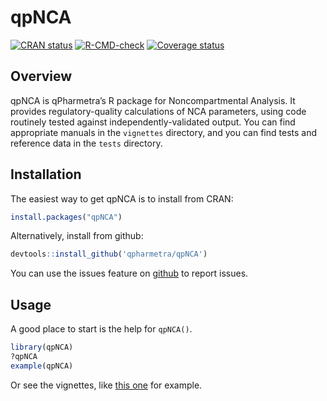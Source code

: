 
<!-- README.md is generated from README.Rmd. Please edit that file -->

# qpNCA

<!-- a href='https://dplyr.tidyverse.org'><img src='man/figures/logo.png' align="right" height="139" /></a -->
<!-- badges: start -->

[![CRAN
status](https://www.r-pkg.org/badges/version/qpNCA)](https://CRAN.R-project.org/package=qpNCA)
[![R-CMD-check](https://github.com/qPharmetra/qpNCA/workflows/R-CMD-check/badge.svg)](https://github.com/qPharmetra/qpNCA/actions)
[![Coverage
status](https://codecov.io/gh/qpharmetra/qpNCA/branch/master/graph/badge.svg)](https://codecov.io/github/qpharmetra/qpNCA?branch=master)
<!-- badges: end -->

## Overview

qpNCA is qPharmetra’s R package for Noncompartmental Analysis. It
provides regulatory-quality calculations of NCA parameters, using code
routinely tested against independently-validated output. You can find
appropriate manuals in the `vignettes` directory, and you can find tests
and reference data in the `tests` directory.

## Installation

The easiest way to get qpNCA is to install from CRAN:

``` r
install.packages("qpNCA")
```

Alternatively, install from github:

``` r
devtools::install_github('qpharmetra/qpNCA')
```

You can use the issues feature on
[github](https://github.com/qPharmetra/qpNCA/issues) to report issues.

## Usage

A good place to start is the help for `qpNCA()`.

``` r
library(qpNCA)
?qpNCA
example(qpNCA)
```

Or see the vignettes, like [this
one](http://htmlpreview.github.io/?https://github.com/qPharmetra/qpNCA/blob/master/vignettes/Example-stepwise-nca-analysis.html)
for example.
